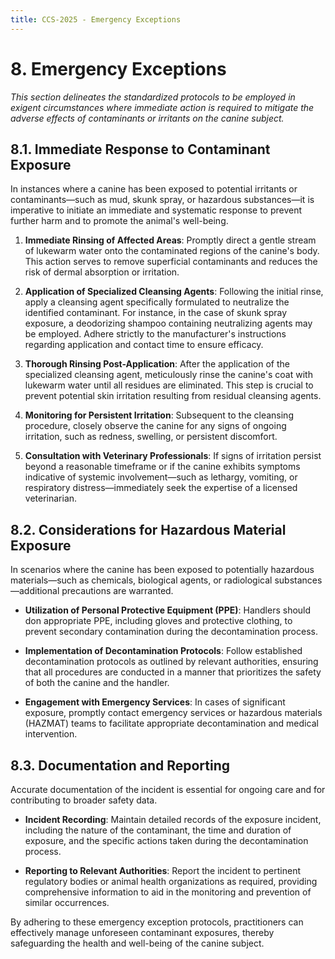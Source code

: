 ```yaml
---
title: CCS-2025 - Emergency Exceptions
---
```

# **8. Emergency Exceptions**

_This section delineates the standardized protocols to be employed in exigent circumstances where immediate action is required to mitigate the adverse effects of contaminants or irritants on the canine subject._

## **8.1. Immediate Response to Contaminant Exposure**

In instances where a canine has been exposed to potential irritants or contaminants—such as mud, skunk spray, or hazardous substances—it is imperative to initiate an immediate and systematic response to prevent further harm and to promote the animal's well-being.

1. **Immediate Rinsing of Affected Areas**: Promptly direct a gentle stream of lukewarm water onto the contaminated regions of the canine's body. This action serves to remove superficial contaminants and reduces the risk of dermal absorption or irritation.
    
2. **Application of Specialized Cleansing Agents**: Following the initial rinse, apply a cleansing agent specifically formulated to neutralize the identified contaminant. For instance, in the case of skunk spray exposure, a deodorizing shampoo containing neutralizing agents may be employed. Adhere strictly to the manufacturer's instructions regarding application and contact time to ensure efficacy.
    
3. **Thorough Rinsing Post-Application**: After the application of the specialized cleansing agent, meticulously rinse the canine's coat with lukewarm water until all residues are eliminated. This step is crucial to prevent potential skin irritation resulting from residual cleansing agents.
    
4. **Monitoring for Persistent Irritation**: Subsequent to the cleansing procedure, closely observe the canine for any signs of ongoing irritation, such as redness, swelling, or persistent discomfort.
    
5. **Consultation with Veterinary Professionals**: If signs of irritation persist beyond a reasonable timeframe or if the canine exhibits symptoms indicative of systemic involvement—such as lethargy, vomiting, or respiratory distress—immediately seek the expertise of a licensed veterinarian.
    

## **8.2. Considerations for Hazardous Material Exposure**

In scenarios where the canine has been exposed to potentially hazardous materials—such as chemicals, biological agents, or radiological substances—additional precautions are warranted.

- **Utilization of Personal Protective Equipment (PPE)**: Handlers should don appropriate PPE, including gloves and protective clothing, to prevent secondary contamination during the decontamination process.
    
- **Implementation of Decontamination Protocols**: Follow established decontamination protocols as outlined by relevant authorities, ensuring that all procedures are conducted in a manner that prioritizes the safety of both the canine and the handler.
    
- **Engagement with Emergency Services**: In cases of significant exposure, promptly contact emergency services or hazardous materials (HAZMAT) teams to facilitate appropriate decontamination and medical intervention.
    

## **8.3. Documentation and Reporting**

Accurate documentation of the incident is essential for ongoing care and for contributing to broader safety data.

- **Incident Recording**: Maintain detailed records of the exposure incident, including the nature of the contaminant, the time and duration of exposure, and the specific actions taken during the decontamination process.
    
- **Reporting to Relevant Authorities**: Report the incident to pertinent regulatory bodies or animal health organizations as required, providing comprehensive information to aid in the monitoring and prevention of similar occurrences.
    

By adhering to these emergency exception protocols, practitioners can effectively manage unforeseen contaminant exposures, thereby safeguarding the health and well-being of the canine subject.

